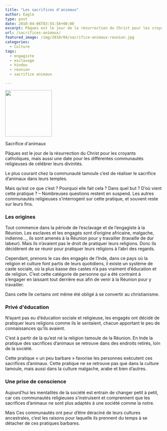 ```yaml
---
title: "Les sacrifices d'animaux"
author: Eagle
type: post
date: 2010-04-06T03:55:58+00:00
excerpt: Pâques est le jour de la résurrection du Christ pour les croyants catholiques, mais aussi une date pour les différentes communautés religieuses de célébrer leurs divinités....
url: /sacrifices-animaux/
featured_image: /img/2010/04/sacrifice-animaux-reunion.jpg
categories:
  - Culture
tags:
  - engagiste
  - esclavage
  - hindou
  - reunion
  - sacrifice animaux

---
```

<div id="attachment_1498" style="width: 160px" class="wp-caption alignright">
  <a href="https://i2.wp.com/974attitude.fr/img/2010/04/sacrifice.jpg"><img aria-describedby="caption-attachment-1498" src="https://i1.wp.com/974attitude.fr/img/2010/04/sacrifice-150x150.jpg?resize=150%2C150" alt="" title="sacrifice" width="150" height="150" class="size-thumbnail wp-image-1498" data-recalc-dims="1" /></a>
  
  <p id="caption-attachment-1498" class="wp-caption-text">
    Sacrifice d'animaux
  </p>
</div>Pâques est le jour de la résurrection du Christ pour les croyants catholiques, mais aussi une date pour les différentes communautés religieuses de célébrer leurs divinités.

Le plus courant chez la communauté tamoule c’est de réaliser le sacrifice d’animaux dans leurs temples.

Mais qu’est ce que c’est ? Pourquoi elle fait cela ? Dans quel but ? D’où vient cette pratique ? – Nombreuses questions restent en suspend. Les autres communautés religieuses s’interrogent sur cette pratique, et souvent reste sur leurs fins.

### Les origines

Tout commence dans la période de l’esclavage et de l’engagiste à la Réunion. Les esclaves et les engagés sont d’origine africaine, malgache, indienne…, ils sont amenés à la Réunion pour y travailler (travaille de dur labeur). Mais ils n’avaient pas le droit de pratiquer leurs religions. Donc ils décidèrent de se réunir pour pratiquer leurs religions à l’abri des regards.

Cependant, prenons le cas des engagés de l’Inde, dans ce pays où la religion et culture font partis de leurs quotidiens, il existe un système de caste sociale, où la plus basse des castes n’a pas vraiment d’éducation et de religion. C’est cette catégorie de personne qui a été contraint à s’engager en laissant tout derrière eux afin de venir à la Réunion pour y travailler.

Dans cette île certains ont même été obligé à se convertir au christianisme.

### Privé d'éducation

N’ayant pas eu d’éducation sociale et religieuse, les engagés ont décidé de pratiquer leurs religions comme ils le sentaient, chacun apportant le peu de connaissances qu’ils avaient.

C’est à partir de là qu’est né la religion tamoule de la Réunion. En Inde la pratique des sacrifices d’animaux se retrouve dans des endroits retirés, loin de la société.

Cette pratique « un peu barbare » favorise les personnes exécutent ces sacrifices d’animaux. Cette pratique ne se retrouve pas que dans la culture tamoule, mais aussi dans la culture malgache, arabe et bien d’autres.

### Une prise de conscience

Aujourd’hui les mentalités de la société est entrain de changer petit à petit, car ces communautés religieuses s’instruisent et comprennent que les sacrifices d’animaux ne sont plus adaptés à une société comme la notre.

Mais Ces communautés ont peur d’être déraciné de leurs cultures ancestrales, c’est les raisons pour laquelle ils prennent du temps à se détacher de ces pratiques barbares.